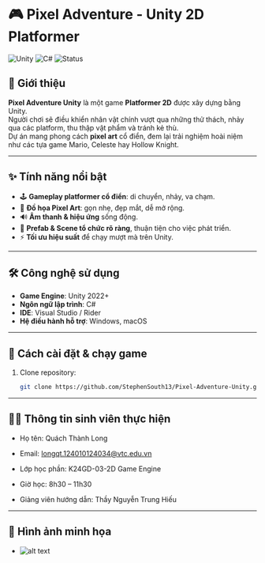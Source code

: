 # 🎮 Pixel Adventure - Unity 2D Platformer

![Unity](https://img.shields.io/badge/Engine-Unity-blue?logo=unity)
![C#](https://img.shields.io/badge/Language-C%23-green?logo=csharp)
![Status](https://img.shields.io/badge/Status-Completed-brightgreen)

## 🌌 Giới thiệu
**Pixel Adventure Unity** là một game **Platformer 2D** được xây dựng bằng Unity.  
Người chơi sẽ điều khiển nhân vật chính vượt qua những thử thách, nhảy qua các platform, thu thập vật phẩm và tránh kẻ thù.  
Dự án mang phong cách **pixel art** cổ điển, đem lại trải nghiệm hoài niệm như các tựa game Mario, Celeste hay Hollow Knight.  

---

## ✨ Tính năng nổi bật
- 🕹️ **Gameplay platformer cổ điển**: di chuyển, nhảy, va chạm.
- 🎨 **Đồ họa Pixel Art**: gọn nhẹ, đẹp mắt, dễ mở rộng.
- 🔊 **Âm thanh & hiệu ứng** sống động.
- 🧩 **Prefab & Scene tổ chức rõ ràng**, thuận tiện cho việc phát triển.
- ⚡ **Tối ưu hiệu suất** để chạy mượt mà trên Unity.

---

## 🛠️ Công nghệ sử dụng
- **Game Engine**: Unity 2022+
- **Ngôn ngữ lập trình**: C#
- **IDE**: Visual Studio / Rider
- **Hệ điều hành hỗ trợ**: Windows, macOS

---

## 🚀 Cách cài đặt & chạy game
1. Clone repository:
   ```bash
   git clone https://github.com/StephenSouth13/Pixel-Adventure-Unity.git
---
## 🧑‍💻 Thông tin sinh viên thực hiện

- Họ tên: Quách Thành Long

- Email: longqt.124010124034@vtc.edu.vn

- Lớp học phần: K24GD-03-2D Game Engine

- Giờ học: 8h30 – 11h30

- Giảng viên hướng dẫn: Thầy Nguyễn Trung Hiếu

---
## 📸 Hình ảnh minh họa
- ![alt text](image.png)